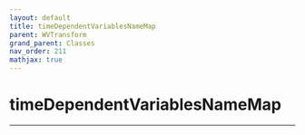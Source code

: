 ```yaml
---
layout: default
title: timeDependentVariablesNameMap
parent: WVTransform
grand_parent: Classes
nav_order: 211
mathjax: true
---
```


#  timeDependentVariablesNameMap




---

